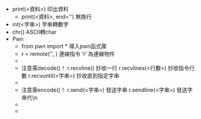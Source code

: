 - print(<資料>)
  印出資料
	- print(<資料>, end='')
	  無換行
- int(<字串>)
  字串轉數字
- chr(<ASCII>)
  ASCII轉char
- Pwn
	- from pwn import *
	  導入pwn函式庫
	- r = remote('<IP>', <Port>)
	  連線指令 ‘r‘ 為連線物件
	-
	- 注意需decode()！
	  r.recvline() 
	  抄收一行
	  r.recvlines(<行數>)
	  抄收指令行數
	  r.recvuntil(<字串>)
	  抄收直到指定字串
	-
	- 注意需encode()！
	  r.send(<字串>)
	  發送字串
	  r.sendline(<字串>)
	  發送字串代\n
	-
	-